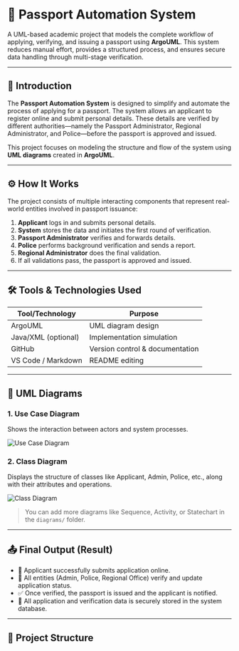 # 🛂 Passport Automation System

A UML-based academic project that models the complete workflow of applying, verifying, and issuing a passport using **ArgoUML**. This system reduces manual effort, provides a structured process, and ensures secure data handling through multi-stage verification.

---

## 📖 Introduction

The **Passport Automation System** is designed to simplify and automate the process of applying for a passport. The system allows an applicant to register online and submit personal details. These details are verified by different authorities—namely the Passport Administrator, Regional Administrator, and Police—before the passport is approved and issued.

This project focuses on modeling the structure and flow of the system using **UML diagrams** created in **ArgoUML**.

---

## ⚙️ How It Works

The project consists of multiple interacting components that represent real-world entities involved in passport issuance:

1. **Applicant** logs in and submits personal details.
2. **System** stores the data and initiates the first round of verification.
3. **Passport Administrator** verifies and forwards details.
4. **Police** performs background verification and sends a report.
5. **Regional Administrator** does the final validation.
6. If all validations pass, the passport is approved and issued.

---

## 🛠 Tools & Technologies Used

| Tool/Technology | Purpose                     |
|------------------|------------------------------|
| ArgoUML          | UML diagram design           |
| Java/XML (optional) | Implementation simulation    |
| GitHub           | Version control & documentation |
| VS Code / Markdown | README editing                |

---

## 🧩 UML Diagrams

### 1. Use Case Diagram

Shows the interaction between actors and system processes.

![Use Case Diagram](diagrams/use-case.png)

### 2. Class Diagram

Displays the structure of classes like Applicant, Admin, Police, etc., along with their attributes and operations.

![Class Diagram](diagrams/class-diagram.png)

> You can add more diagrams like Sequence, Activity, or Statechart in the `diagrams/` folder.

---

## 📤 Final Output (Result)

- 📌 Applicant successfully submits application online.
- 📌 All entities (Admin, Police, Regional Office) verify and update application status.
- ✅ Once verified, the passport is issued and the applicant is notified.
- 📁 All application and verification data is securely stored in the system database.

---

## 📁 Project Structure

